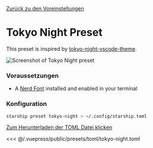 [Zurück zu den Voreinstellungen](./README.md#pastel-powerline)

# Tokyo Night Preset

This preset is inspired by [tokyo-night-vscode-theme](https://github.com/enkia/tokyo-night-vscode-theme).

![Screenshot of Tokyo Night preset](/presets/img/tokyo-night.png)

### Voraussetzungen

- A [Nerd Font](https://www.nerdfonts.com/) installed and enabled in your terminal

### Konfiguration

```sh
starship preset tokyo-night > ~/.config/starship.toml
```

[Zum Herunterladen der TOML Datei klicken](/presets/toml/tokyo-night.toml)

<<< @/.vuepress/public/presets/toml/tokyo-night.toml
